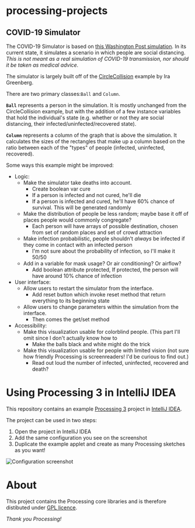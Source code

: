 # processing-projects
## COVID-19 Simulator
The COVID-19 Simulator is based on [this Washington Post simulation](https://www.washingtonpost.com/graphics/2020/world/corona-simulator/). In its current state, it simulates a scenario in which people are social distancing. *This is not meant as a real simulation of COVID-19 transmission, nor should it be taken as medical advice.*

The simulator is largely built off of the [CircleCollision](https://processing.org/examples/circlecollision.html) example by Ira Greenberg.

There are two primary classes:`Ball` and `Column`.

**`Ball`** represents a person in the simulation. It is mostly unchanged from the CircleCollision example, but with the addition of a few instance variables that hold the individual's state (e.g. whether or not they are social distancing, their infected/uninfected/recovered state). 

**`Column`** represents a column of the graph that is above the simulation. It calculates the sizes of the rectangles that make up a column based on the ratio between each of the "types" of people (infected, uninfected, recovered). 

Some ways this example might be improved:
* Logic:
  * Make the simulator take deaths into account.
     - Create boolean var cure
     - If a person is infected and not cured, he'll die
     - If a person is infected and cured, he'll have 60% chance of survival. This will be generated randomly
  * Make the distribution of people be less random; maybe base it off of places people would commonly congregate?
     - Each person will have arrays of possible destination, chosen from set of random places and set of crowd attraction
  * Make infection probabilistic, people shouldn't _always_ be infected if they come in contact with an infected person
     - I'm not sure about the probability of infection, so I'll make it 50/50
  * Add in a variable for mask usage? Or air conditioning? Or airflow?
     - Add boolean attribute protected, If protected, the person will have around 10% chance of infection
* User interface:
  * Allow users to restart the simulator from the interface.
     - Add reset button which invoke reset method that return everything to its beginning state
  * Allow users to change parameters within the simulation from the interface.
     - Then comes the get/set method
* Accessibility:
  * Make this visualization usable for colorblind people. (This part I'll omit since I don't actually know how to
     - Make the balls black and white might do the trick
  * Make this visualization usable for people with limited vision (not sure how friendly Processing is screenreaders! I'd be curious to find out.)
     - Read out loud the number of infected, uninfected, recovered and death?
  

# Using Processing 3 in IntelliJ IDEA

This repository contains an example [Processing 3](https://processing.org) project in [IntelliJ IDEA](https://www.jetbrains.com/idea/).

The project can be used in two steps:

1. Open the project in IntelliJ IDEA
2. Add the same configuration you see on the screenshot
3. Duplicate the example applet and create as many Processing sketches as you want!

![Configuration screenshot](http://cl.ly/image/1b2Q1J2Z1Q1y/processing-intellij.png)

# About

This project contains the Processing core libraries and is therefore distibuted under [GPL licence](LICENSE.md).

*Thank you Processing!*
